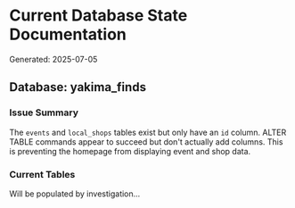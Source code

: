 # Current Database State Documentation
Generated: 2025-07-05

## Database: yakima_finds

### Issue Summary
The `events` and `local_shops` tables exist but only have an `id` column. ALTER TABLE commands appear to succeed but don't actually add columns. This is preventing the homepage from displaying event and shop data.

### Current Tables

Will be populated by investigation...